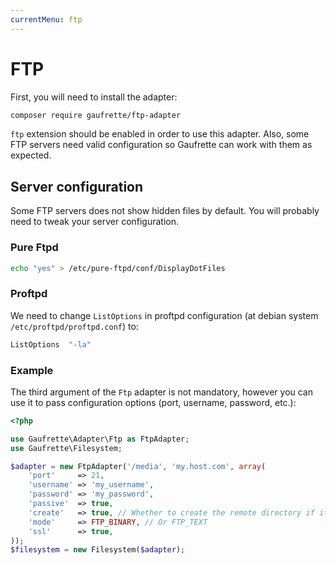 ```yaml
---
currentMenu: ftp
---
```


# FTP

First, you will need to install the adapter:
```bash
composer require gaufrette/ftp-adapter
```

`ftp` extension should be enabled in order to use this adapter.
Also, some FTP servers need valid configuration so Gaufrette can work with them as expected.

## Server configuration

Some FTP servers does not show hidden files by default. You will probably need to tweak your server configuration.

### Pure Ftpd

```bash
echo "yes" > /etc/pure-ftpd/conf/DisplayDotFiles
```

### Proftpd

We need to change `ListOptions` in proftpd configuration (at debian system `/etc/proftpd/proftpd.conf`) to:

```bash
ListOptions  "-la"
```

### Example

The third argument of the `Ftp` adapter is not mandatory, however you can use it to pass configuration options
(port, username, password, etc.):

```php
<?php

use Gaufrette\Adapter\Ftp as FtpAdapter;
use Gaufrette\Filesystem;

$adapter = new FtpAdapter('/media', 'my.host.com', array(
    'port'     => 21,
    'username' => 'my_username',
    'password' => 'my_password',
    'passive'  => true,
    'create'   => true, // Whether to create the remote directory if it does not exist
    'mode'     => FTP_BINARY, // Or FTP_TEXT
    'ssl'      => true,
));
$filesystem = new Filesystem($adapter);
```

